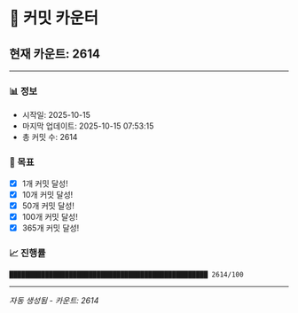 # 🔢 커밋 카운터

## 현재 카운트: 2614

---

### 📊 정보
- 시작일: 2025-10-15
- 마지막 업데이트: 2025-10-15 07:53:15
- 총 커밋 수: 2614

### 🎯 목표
- [x] 1개 커밋 달성!
- [x] 10개 커밋 달성!
- [x] 50개 커밋 달성!
- [x] 100개 커밋 달성!
- [x] 365개 커밋 달성!

### 📈 진행률
```
██████████████████████████████████████████████████ 2614/100
```

---
*자동 생성됨 - 카운트: 2614*
